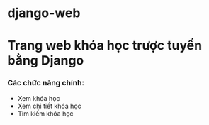 # django-web
# Trang web khóa học trược tuyến bằng Django

### Các chức năng chính:
- Xem khóa học
- Xem chi tiết khóa học
- Tim kiếm khóa học
